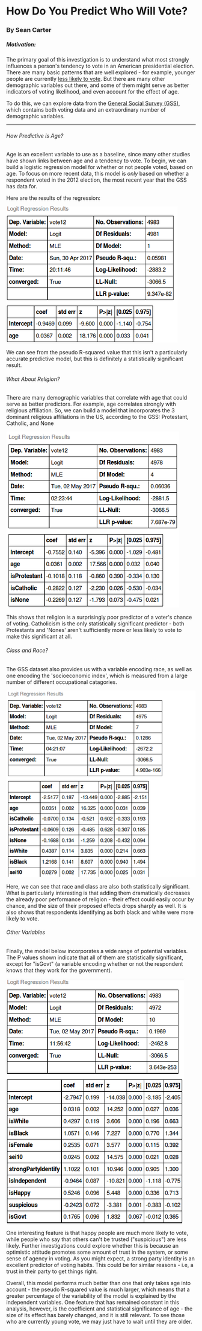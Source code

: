 # How Do You Predict Who Will Vote?
### By Sean Carter

##### Motivation:

The primary goal of this investigation is to understand what most strongly influences a person's tendency to vote in an American presidential election. There are many basic patterns that are well explored - for example, younger people are currently [less likely to vote](http://www.npr.org/2016/05/16/478237882/millennials-now-rival-boomers-as-a-political-force-but-will-they-actually-vote). But there are many other demographic variables out there, and some of them might serve as better indicators of voting likelihood, and even account for the effect of age.

To do this, we can explore data from the [General Social Survey (GSS)](http://gss.norc.org/), which contains both voting data and an extraordinary number of demographic variables.

----------------------------

###### How Predictive is Age?
Age is an excellent variable to use as a baseline, since many other studies have shown links between age and a tendency to vote. To begin, we can build a logistic regression model for whether or not people voted, based on age. To focus on more recent data, this model is *only* based on whether a respondent voted in the 2012 election, the most recent year that the GSS has data for.

Here are the results of the regression:

![Age regression](./images/age_logit.png)

We can see from the pseudo R-squared value that this isn't a particularly accurate predictive model, but this is definitely a statistically significant result.

###### What About Religion?

There are many demographic variables that correlate with age that could serve as better predictors. For example, age correlates strongly with religious affiliation. So, we can build a model that incorporates the 3 dominant religious affiliations in the US, according to the GSS: Protestant, Catholic, and None

![Religious regression](./images/religion_logit.png)

This shows that religion is a surprisingly poor predictor of a voter's chance of voting. Catholicism is the only statistically significant predictor - both Protestants and 'Nones' aren't sufficiently more or less likely to vote to make this significant at all.

###### Class and Race?

The GSS dataset also provides us with a variable encoding race, as well as one encoding the 'socioeconomic index', which is measured from a large number of different occupational catagories.

![Race and class regression](./images/race_class_logit.png)

Here, we can see that race and class are also both statistically significant. What is particularly interesting is that adding them dramatically decreases the already poor performance of religion - their effect could easily occur by chance, and the size of their proposed effects drops sharply as well. It is also shows that respondents identifying as both black and white were more likely to vote.

###### Other Variables

Finally, the model below incorporates a wide range of potential variables. The P values shown indicate that all of them are statistically significant, except for "isGovt" (a variable encoding whether or not the respondent knows that they work for the government).

![Final regression](./images/final_logit.png)

One interesting feature is that happy people are much more likely to vote, while people who say that others can't be trusted ("suspicious") are less likely. Further investigations could explore whether this is because an optimistic attitude promotes some amount of trust in the system, or some sense of agency in voting. As you might expect, a strong party identity is an excellent predictor of voting habits. This could be for similar reasons - i.e, a trust in their party to get things right.

Overall, this model performs much better than one that only takes age into account - the pseudo R-squared value is much larger, which means that a greater percentage of the variability of the model is explained by the independent variables. One feature that has remained constant in this analysis, however, is the coefficient and statistical significance of age - the size of its effect has barely changed, and it is still relevant. To see those who are currently young vote, we may just have to wait until they are older.
